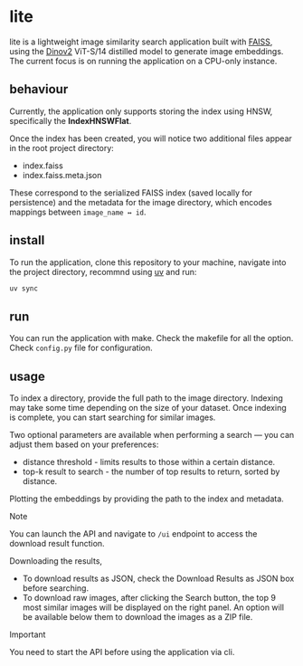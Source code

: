 # lite

lite is a lightweight image similarity search application built with [FAISS](https://github.com/facebookresearch/faiss), using the [Dinov2](https://github.com/facebookresearch/dinov2) ViT-S/14 distilled model to generate image embeddings. The current focus is on running the application on a CPU-only instance.

## behaviour

Currently, the application only supports storing the index using HNSW, specifically the **IndexHNSWFlat**.

Once the index has been created, you will notice two additional files appear in the root project directory:

- index.faiss
- index.faiss.meta.json

These correspond to the serialized FAISS index (saved locally for persistence) and the metadata for the image directory, which encodes mappings between `image_name ↔ id`.

## install

To run the application, clone this repository to your machine, navigate into the project directory, recommnd using [uv](https://github.com/astral-sh/uv) and run:

```bash
uv sync
```

## run

You can run the application with make. Check the makefile for all the option. Check `config.py` file for configuration.

## usage

To index a directory, provide the full path to the image directory. Indexing may take some time depending on the size of your dataset. Once indexing is complete, you can start searching for similar images.

Two optional parameters are available when performing a search — you can adjust them based on your preferences:

- distance threshold - limits results to those within a certain distance.
- top-k result to search - the number of top results to return, sorted by distance.

Plotting the embeddings by providing the path to the index and metadata.

> [!NOTE]  
> You can launch the API and navigate to `/ui` endpoint to access the download result function.

Downloading the results,

- To download results as JSON, check the Download Results as JSON box before searching.
- To download raw images, after clicking the Search button, the top 9 most similar images will be displayed on the right panel. An option will be available below them to download the images as a ZIP file.

> [!IMPORTANT]  
> You need to start the API before using the application via cli.
